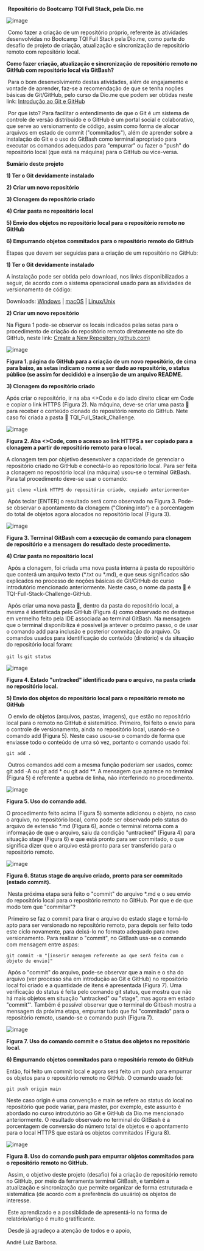 ​											**Repositório do Bootcamp TQI Full Stack, pela Dio.me**

![image](https://user-images.githubusercontent.com/100593932/178079208-c419c9e5-ee54-4853-b081-c17a54f4a494.png)

​	Como fazer a criação de um repositório próprio, referente às atividades desenvolvidas no Bootcamp TQI Full Stack pela Dio.me, como parte do desafio de projeto de criação, atualização e sincronização de repositório remoto com repositório local.

 

**Como fazer criação, atualização e sincronização de repositório remoto no GitHub com repositório local via GitBash?**

 

​	Para o bom desenvolvimento destas atividades, além de engajamento e vontade de aprender, faz-se a recomendação de que se tenha noções básicas de Git/GitHub, pelo curso da Dio.me que podem ser obtidas neste link: [Introdução ao Git e GitHub](https://web.dio.me/play)

​	Por que isto? Para facilitar o entendimento de que o Git é um sistema de controle de versão distribuído e o GitHub é um portal social e colaborativo, que serve ao versionamento de código, assim como forma de alocar arquivos em estado de commit ("commitados"), além de aprender sobre a instalação do Git e o uso do GitBash como terminal apropriado para executar os comandos adequados para "empurrar" ou fazer o "push" do repositório local (que está na máquina) para o GitHub ou vice-versa.

 

**Sumário deste projeto**

**1) Ter o Git devidamente instalado**

**2) Criar um novo repositório**

**3) Clonagem do repositório criado**

**4) Criar pasta no repositório local**

**5) Envio dos objetos no repositório local para o repositório remoto no GitHub**

**6) Empurrando objetos commitados para o repositório remoto do GitHub** 

 Etapas que devem ser seguidas para a criação de um repositório no GitHub:

 **1) Ter o Git devidamente instalado**

A instalação pode ser obtida pelo download, nos links disponibilizados a seguir, de acordo com o sistema operacional usado para as atividades de versionamento de código:

Downloads: [Windows](https://git-scm.com/download/win) | [macOS](https://git-scm.com/download/mac) | [Linux/Unix](https://git-scm.com/download/linux)

 **2) Criar um novo repositório**

 Na Figura 1 pode-se observar os locais indicados pelas setas para o procedimento de criação do repositório remoto diretamente no site do GitHub, neste link: [Create a New Repository (github.com)](https://github.com/new) 

![image](https://user-images.githubusercontent.com/100593932/178079320-303932a4-82c3-4927-84e8-cf73f20d9024.png)

**Figura 1. página do GitHub para a criação de um novo repositório, de cima para baixo, as setas indicam o nome a ser dado ao repositório, o status público (se assim for decidido) e a inserção de um arquivo README.**

**3) Clonagem do repositório criado**

 Após criar o repositório, ir na aba <>Code e do lado direito clicar em Code e copiar o link HTTPS (Figura 2). Na máquina, deve-se criar uma pasta 📂 para receber o conteúdo clonado do repositório remoto do GitHub. Nete caso foi criada a pasta 📂 TQI_Full_Stack_Challenge.

![image](https://user-images.githubusercontent.com/100593932/178079363-1f7c97fd-11da-4dcb-977a-46250c692c4d.png)

 **Figura 2. Aba <>Code, com o acesso ao link HTTPS a ser copiado para a clonagem a partir do repositório remoto para o local.**

 A clonagem tem por objetivo desenvolver a capacidade de gerenciar o repositório criado no GitHub e conectá-lo ao repositório local. Para ser feita a clonagem no repositório local (na máquina) usou-se o terminal GitBash. Para tal procedimento deve-se usar o comando:

`git clone <link HTTPS do repositório criado, copiado anteriormente>`

​	Após teclar [ENTER] o resultado será como observado na Figura 3. Pode-se observar o apontamento da clonagem ("Cloning into") e a porcentagem do total de objetos agora alocados no repositório local (Figura 3).

![image](https://user-images.githubusercontent.com/100593932/178079422-fafab1e6-d790-4bdb-997f-dd9138569d2e.png)

**Figura 3. Terminal GitBash com a execução de comando para clonagem de repositório e a mensagem do resultado deste procedimento.**

**4) Criar pasta no repositório local**

​	Após a clonagem, foi criada uma nova pasta interna à pasta do repositório que conterá um arquivo texto (*.txt ou *.md), e que seus significados são explicados no processo de noções básicas de Git/GitHub do curso introdutório mencionado anteriormente. Neste caso, o nome da pasta 📂 é TQI-Full-Stack-Challenge-GitHub.

​	Após criar uma nova pasta 📂, dentro da pasta do repositório local, a mesma é identificada pelo GitHub (Figura 4) como observado no destaque em vermelho feito pela IDE associada ao terminal GitBash. Na mensagem que o terminal disponibiliza é possível ja antever o próximo passo, o de usar o comando add para inclusão e posterior commitação do arquivo. Os comandos usados para identificação do conteúdo (diretório) e da situação do repositório local foram:

`git ls`
`git status`

![image](https://user-images.githubusercontent.com/100593932/178079445-fd547897-18f9-40ad-979d-f4630d76eb68.png)

**Figura 4. Estado "untracked" identificado para o arquivo, na pasta criada no repositório local.**

**5) Envio dos objetos do repositório local para o repositório remoto no GitHub**

​	O envio de objetos (arquivos, pastas, imagens), que estão no repositório local para o remoto no GitHub é sistemático. Primeiro, foi feito o envio para o controle de versionamento, ainda no repositório local, usando-se o comando add (Figura 5). Neste caso usou-se o comando de forma que enviasse todo o conteúdo de uma só vez, portanto o comando usado foi:

`git add .`

​	Outros comandos add com a mesma função poderiam ser usados, como: git add -A ou git add * ou git add **. A mensagem que aparece no terminal (Figura 5) é referente a quebra de linha, não interferindo no procedimento.

![image](https://user-images.githubusercontent.com/100593932/178079471-6a0f836e-1221-4de9-b691-c23de89214e8.png)

**Figura 5. Uso do comando add.**

  O procedimento feito acima (Figura 5) somente adicionou o objeto, no caso o arquivo, no repositório local, como pode ser observado pelo status do arquivo de extensão *.md (Figura 6), aonde o terminal retorna com a informação de que o arquivo, saiu da condição "untracked" (Figura 4) para situação stage (Figura 6) e que está pronto para ser commitado, o que significa dizer que o arquivo está pronto para ser transferido para o repositório remoto.

![image](https://user-images.githubusercontent.com/100593932/178079499-c1cea23d-c418-430e-8bd8-404157b5de0f.png)

**Figura 6. Status stage do arquivo criado, pronto para ser commitado (estado commit).**

​	Nesta próxima etapa será feito o "commit" do arquivo *.md e o seu envio do repositório local para o repositório remoto no GitHub. Por que e de que modo tem que "commitar"?

​	Primeiro se faz o commit para tirar o arquivo do estado stage e torná-lo apto para ser versionado no repositório remoto, para depois ser feito todo este ciclo novamente, para deixá-lo no formato adequado para novo versionamento. Para realizar o "commit", no GitBash usa-se o comando com mensagem entre aspas:

`git commit -m "[inserir menagem referente ao que será feito com o objeto de envio]"`

​	Após o "commit" do arquivo, pode-se observar que a main e o sha do arquivo (ver processo sha em introdução ao Git e GitHub) no repositório local foi criado e a quantidade de itens é apresentada (Figura 7). Uma verificação do status é feita pelo comando git status, que mostra que não há mais objetos em situação "untracked" ou "stage", mas agora em estado "commit"'. Também é possível observar que o terminal do Gitbash mostra a mensagem da próxima etapa, empurrar tudo que foi "commitado" para o repositório remoto, usando-se o comando push (Figura 7).

![image](https://user-images.githubusercontent.com/100593932/178079513-2044c5f5-ab2f-4435-9ec4-b5d939c13c64.png)

**Figura 7. Uso do comando commit e o Status dos objetos no repositório local.**

**6) Empurrando objetos commitados para o repositório remoto do GitHub** 


 Então, foi feito um commit local e agora será feito um push para empurrar os objetos para o repositório remoto no GitHub. O comando usado foi:

`git push origin main`

 Neste caso origin é uma convenção e main se refere ao status do local no repositório que pode variar, para master, por exemplo, este assunto é abordado no curso introdutório ao Git e GitHub da Dio.me mencionado anteriormente. O resultado observado no terminal do GitBash é a porcentagem de conversão do número total de objetos e o apontamento para o local HTTPS que estará os objetos commitados (Figura 8).

![image](https://user-images.githubusercontent.com/100593932/178079529-20625af3-03ff-4681-8e06-d73310ae1c26.png)

**Figura 8. Uso do comando push para empurrar objetos commitados para o repositório remoto no GitHub.**

​	Assim, o objetivo deste projeto (desafio) foi a criação de repositório remoto no GitHub, por meio da ferramenta terminal GitBash, e também a atualização e sincronização que permite organizar de forma estruturada e sistemática (de acordo com a preferência do usuário) os objetos de interesse.

​	Este aprendizado e a possiblidade de apresentá-lo na forma de relatório/artigo é muito gratificante.

​	Desde já agradeço a atenção de todos e o apoio,

 

André Luiz Barbosa.
